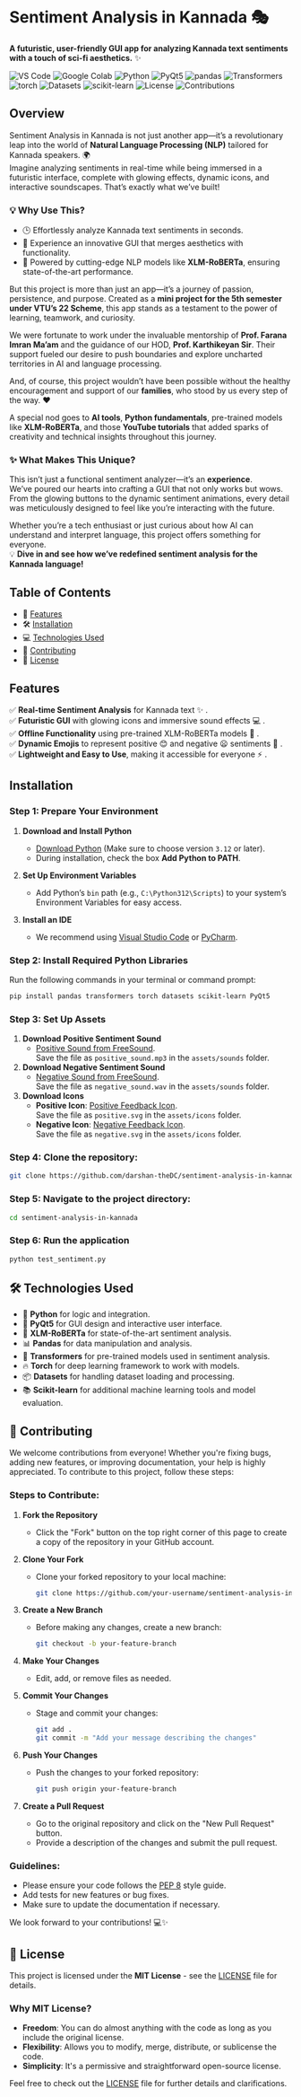 # Sentiment Analysis in Kannada 🎭
**A futuristic, user-friendly GUI app for analyzing Kannada text sentiments with a touch of sci-fi aesthetics.** ✨

![VS Code](https://img.shields.io/badge/Editor-VS%20Code-blue?style=for-the-badge&logo=visual-studio-code)
![Google Colab](https://img.shields.io/badge/Google%20Colab-Notebook-orange?style=for-the-badge&logo=google-colab)
![Python](https://img.shields.io/badge/Python-3.12-blue?style=for-the-badge&logo=python)
![PyQt5](https://img.shields.io/badge/PyQt5-GUI-green?style=for-the-badge&logo=qt)
![pandas](https://img.shields.io/badge/pandas-Data%20Analysis-orange?style=for-the-badge&logo=pandas)
![Transformers](https://img.shields.io/badge/Transformers-NLP-purple?style=for-the-badge&logo=huggingface)
![torch](https://img.shields.io/badge/torch-Deep%20Learning-red?style=for-the-badge&logo=pytorch)
![Datasets](https://img.shields.io/badge/Datasets-Data%20Processing-lightgrey?style=for-the-badge&logo=databricks)
![scikit-learn](https://img.shields.io/badge/scikit--learn-ML-yellow?style=for-the-badge&logo=scikit-learn)
![License](https://img.shields.io/badge/License-MIT-yellow?style=for-the-badge)
![Contributions](https://img.shields.io/badge/Contributions-Welcome-brightgreen?style=for-the-badge)


## Overview  

Sentiment Analysis in Kannada is not just another app—it’s a revolutionary leap into the world of **Natural Language Processing (NLP)** tailored for Kannada speakers. 🌍  
Imagine analyzing sentiments in real-time while being immersed in a futuristic interface, complete with glowing effects, dynamic icons, and interactive soundscapes. That’s exactly what we’ve built!  

### 💡 **Why Use This?**  
- 🕒 Effortlessly analyze Kannada text sentiments in seconds.  
- 🎨 Experience an innovative GUI that merges aesthetics with functionality.  
- 🚀 Powered by cutting-edge NLP models like **XLM-RoBERTa**, ensuring state-of-the-art performance.  

But this project is more than just an app—it’s a journey of passion, persistence, and purpose. Created as a **mini project for the 5th semester under VTU’s 22 Scheme**, this app stands as a testament to the power of learning, teamwork, and curiosity.  

We were fortunate to work under the invaluable mentorship of **Prof. Farana Imran Ma’am** and the guidance of our HOD, **Prof. Karthikeyan Sir**. Their support fueled our desire to push boundaries and explore uncharted territories in AI and language processing.  

And, of course, this project wouldn’t have been possible without the healthy encouragement and support of our **families**, who stood by us every step of the way. ❤️  

A special nod goes to **AI tools**, **Python fundamentals**, pre-trained models like **XLM-RoBERTa**, and those **YouTube tutorials** that added sparks of creativity and technical insights throughout this journey.  

### ✨ **What Makes This Unique?**  
This isn’t just a functional sentiment analyzer—it’s an **experience**.  
We’ve poured our hearts into crafting a GUI that not only works but wows. From the glowing buttons to the dynamic sentiment animations, every detail was meticulously designed to feel like you’re interacting with the future.  

Whether you’re a tech enthusiast or just curious about how AI can understand and interpret language, this project offers something for everyone.  
💡 **Dive in and see how we’ve redefined sentiment analysis for the Kannada language!**  


## Table of Contents  
- 🌟 [Features](#features)  
- 🛠️ [Installation](#installation)  
- 💻 [Technologies Used](#technologies-used)  
- 🤝 [Contributing](#contributing)  
- 📜 [License](#license)  



## Features  
✅ **Real-time Sentiment Analysis** for Kannada text ✨ .  
✅ **Futuristic GUI** with glowing icons and immersive sound effects 💻 .  
✅ **Offline Functionality** using pre-trained XLM-RoBERTa models 📶 .  
✅ **Dynamic Emojis** to represent positive 😊 and negative 😦 sentiments 🧠 .  
✅ **Lightweight and Easy to Use**, making it accessible for everyone ⚡ .  


## Installation

### Step 1: Prepare Your Environment  
1. **Download and Install Python**  
   - [Download Python](https://www.python.org/downloads/) (Make sure to choose version `3.12` or later).  
   - During installation, check the box **Add Python to PATH**.  

2. **Set Up Environment Variables**  
   - Add Python’s `bin` path (e.g., `C:\Python312\Scripts`) to your system’s Environment Variables for easy access.  

3. **Install an IDE**  
   - We recommend using [Visual Studio Code](https://code.visualstudio.com/) or [PyCharm](https://www.jetbrains.com/pycharm/).  

### Step 2: Install Required Python Libraries  
Run the following commands in your terminal or command prompt:  
  ```bash
  pip install pandas transformers torch datasets scikit-learn PyQt5
   ```

### Step 3: Set Up Assets  
1. **Download Positive Sentiment Sound**  
   - [Positive Sound from FreeSound](https://freesound.org/s/456966/).  
     Save the file as `positive_sound.mp3` in the `assets/sounds` folder.  
2. **Download Negative Sentiment Sound**  
   - [Negative Sound from FreeSound](https://freesound.org/s/637070/).  
     Save the file as `negative_sound.wav` in the `assets/sounds` folder.  
3. **Download Icons**  
   - **Positive Icon**: [Positive Feedback Icon](https://www.svgrepo.com/show/358699/feedback-positive.svg).  
     Save the file as `positive.svg` in the `assets/icons` folder.  
   - **Negative Icon**: [Negative Feedback Icon](https://www.svgrepo.com/show/375119/sentiment-negative.svg).  
     Save the file as `negative.svg` in the `assets/icons` folder.

### Step 4: Clone the repository:
  ```bash 
  git clone https://github.com/darshan-theDC/sentiment-analysis-in-kannada.git
   ```

### Step 5: Navigate to the project directory:
  ```bash
  cd sentiment-analysis-in-kannada
   ```

### Step 6: Run the application
  ```bash
  python test_sentiment.py
   ```


## 🛠️ Technologies Used
- 🐍 **Python** for logic and integration.  
- 🔲 **PyQt5** for GUI design and interactive user interface.  
- 💬 **XLM-RoBERTa** for state-of-the-art sentiment analysis.  
- 📊 **Pandas** for data manipulation and analysis.  
- 🤖 **Transformers** for pre-trained models used in sentiment analysis.  
- 🔥 **Torch** for deep learning framework to work with models.  
- 📦 **Datasets** for handling dataset loading and processing.  
- 📚 **Scikit-learn** for additional machine learning tools and model evaluation.


## 🤝 Contributing

We welcome contributions from everyone! Whether you're fixing bugs, adding new features, or improving documentation, your help is highly appreciated. To contribute to this project, follow these steps:

### Steps to Contribute:
1. **Fork the Repository**  
   - Click the "Fork" button on the top right corner of this page to create a copy of the repository in your GitHub account.

2. **Clone Your Fork**  
   - Clone your forked repository to your local machine:
     ```bash
     git clone https://github.com/your-username/sentiment-analysis-in-kannada.git
     ```
   
3. **Create a New Branch**  
   - Before making any changes, create a new branch:
     ```bash
     git checkout -b your-feature-branch
     ```

4. **Make Your Changes**  
   - Edit, add, or remove files as needed.

5. **Commit Your Changes**  
   - Stage and commit your changes:
     ```bash
     git add .
     git commit -m "Add your message describing the changes"
     ```

6. **Push Your Changes**  
   - Push the changes to your forked repository:
     ```bash
     git push origin your-feature-branch
     ```

7. **Create a Pull Request**  
   - Go to the original repository and click on the "New Pull Request" button.  
   - Provide a description of the changes and submit the pull request.

### Guidelines:
- Please ensure your code follows the [PEP 8](https://peps.python.org/pep-0008/) style guide.
- Add tests for new features or bug fixes.
- Make sure to update the documentation if necessary.

We look forward to your contributions! 💻✨


## 📜 License

This project is licensed under the **MIT License** - see the [LICENSE](LICENSE) file for details.

### Why MIT License?
- **Freedom**: You can do almost anything with the code as long as you include the original license.
- **Flexibility**: Allows you to modify, merge, distribute, or sublicense the code.
- **Simplicity**: It's a permissive and straightforward open-source license.

Feel free to check out the [LICENSE](LICENSE) file for further details and clarifications.
